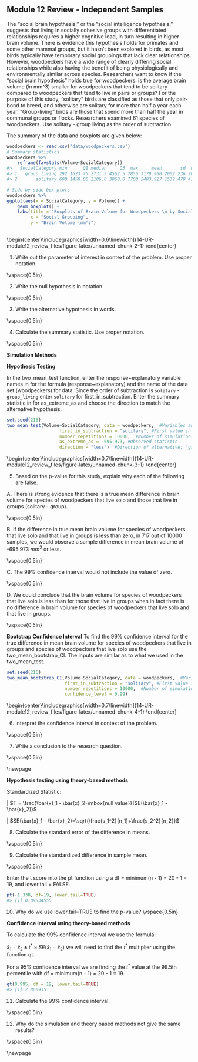 ## Module 12 Review - Independent Samples

The “social brain hypothesis,” or the “social intelligence hypothesis,” suggests that living in socially cohesive groups with differentiated relationships requires a higher cognitive load, in turn resulting in higher brain volume. There is evidence this hypothesis holds for primates and some other mammal groups, but it hasn’t been explored in birds, as most birds typically have temporary social groupings that lack clear relationships. However, woodpeckers have a wide range of clearly differing social relationships while also having the benefit of being physiologically and environmentally similar across species. Researchers want to know if the “social brain hypothesis” holds true for woodpeckers: is the average brain volume (in mm^3) smaller for woodpeckers that tend to be solitary compared to woodpeckers that tend to live in pairs or groups? For the purpose of this study, “solitary” birds are classified as those that only pair-bond to breed, and otherwise are solitary for more than half a year each year. “Group-living” birds are those that spend more than half the year in communal groups or flocks. Researchers examined 61 species of woodpeckers.  Use solitary - group living as the order of subtraction

The summary of the data and boxplots are given below:


``` r
woodpeckers <- read.csv("data/woodpeckers.csv")
# Summary statistics
woodpeckers %>% 
    reframe(favstats(Volume~SocialCategory))
#>   SocialCategory min      Q1 median     Q3  max     mean       sd  n missing
#> 1   group_living 292 1623.75 2731.5 4562.5 7856 3179.900 2062.236 20       0
#> 2       solitary 600 1450.00 2106.0 3060.0 7700 2483.927 1539.478 41       0
```


``` r
# Side-by-side box plots
woodpeckers %>%
ggplot(aes(x = SocialCategory, y = Volume)) +
    geom_boxplot() + 
    labs(title = "Boxplots of Brain Volume for Woodpeckers \n by Social Grouping",
         x = "Social Grouping", 
         y = "Brain Volume (mm^3") 
  
```



\begin{center}\includegraphics[width=0.6\linewidth]{14-UR-module12_review_files/figure-latex/unnamed-chunk-2-1} \end{center}

1. Write out the parameter of interest in context of the problem.  Use proper notation.

\vspace{0.5in}

2.  Write the null hypothesis in notation.

\vspace{0.5in}

3. Write the alternative hypothesis in words.

\vspace{0.5in}

4.  Calculate the summary statistic.  Use proper notation.

\vspace{0.5in}

**Simulation Methods**

**Hypothesis Testing**

In the two_mean_test function, enter the response~explanatory variable names in for the formula (response~explanatory) and the name of the data set (woodpeckers) for data.  Since the order of subtraction is `solitary` - `group_living` enter `solitary` for first_in_subtraction.  Enter the summary statistic in for as_extreme_as and choose the direction to match the alternative hypothesis.


``` r
set.seed(216)
two_mean_test(Volume~SocialCategory, data = woodpeckers,  #Variables and data
                    first_in_subtraction = "solitary", #First value in order of subtraction
                    number_repetitions = 10000,  #Number of simulations
                    as_extreme_as = -695.973, #Observed statistic
                    direction = "less")  #Direction of alternative: "greater", "less", or "two-sided"
```



\begin{center}\includegraphics[width=0.7\linewidth]{14-UR-module12_review_files/figure-latex/unnamed-chunk-3-1} \end{center}

5.  Based on the p-value for this study, explain why each of the following are false.

A.	There is strong evidence that there is a true mean difference in brain volume for species of woodpeckers that live solo and those that live in groups (solitary - group).

\vspace{0.5in}

B.	If the difference in true mean brain volume for species of woodpeckers that live solo and  that live in groups is less than zero, in 717 out of 10000 samples, we would observe a sample difference in mean brain volume of -695.973 $mm^3$ or less.

\vspace{0.5in}

C.	The 99% confidence interval would not include the value of zero.

\vspace{0.5in}

D.	We could conclude that the brain volume for species of woodpeckers that live solo is less than for those that live in groups when in fact there is no difference in brain volume for species of woodpeckers that live solo and that live in groups.

\vspace{0.5in}

**Bootstrap Confidence Interval**
To find the 99% confidence interval for the true difference in mean brain volume for species of woodpeckers that live in groups and species of woodpeckers that live solo use the two_mean_bootstrap_CI.  The inputs are similar as to what we used in the two_mean_test.


``` r
set.seed(216)
two_mean_bootstrap_CI(Volume~SocialCategory, data = woodpeckers,  #Variables and data
                      first_in_subtraction = "solitary", #First value in order of subtraction
                      number_repetitions = 10000,  #Number of simulations
                      confidence_level = 0.99)
```



\begin{center}\includegraphics[width=0.7\linewidth]{14-UR-module12_review_files/figure-latex/unnamed-chunk-4-1} \end{center}

6. Interpret the confidence interval in context of the problem.

\vspace{0.5in}

7.  Write a conclusion to the research question.

\vspace{0.5in}

\newpage

**Hypothesis testing using theory-based methods**

Standardized Statistic:

|     $T = \frac{\bar{x}_1 - \bar{x}_2-\mbox{null value}}{SE(\bar{x}_1 - \bar{x}_2)}$

|     $SE(\bar{x}_1 - \bar{x}_2)=\sqrt{\frac{s_1^2}{n_1}+\frac{s_2^2}{n_2}}$

8.  Calculate the standard error of the difference in means.

\vspace{0.5in}

9.  Calculate the standardized difference in sample mean.

\vspace{0.5in}

Enter the t score into the pt function using a df = minimum(n - 1) = 20 - 1 = 19, and lower.tail = FALSE.  


``` r
pt(-1.338, df=19, lower.tail=TRUE)
#> [1] 0.09834555
```

10.  Why do we use lower.tail=TRUE to find the p-value?
\vspace{0.5in}

**Confidence interval using theory-based methods**

To calculate the 99% confidence interval we use the formula:

$\bar{x}_1- \bar{x}_2\pm t^* \times SE(\bar{x}_1- \bar{x}_2)$ we will need to find the $t^*$ multiplier using the function qt.  

For a 95% confidence interval we are finding the $t^*$ value at the 99.5th percentile with df = minimum(n - 1) = 20 - 1 = 19.


``` r
qt(0.995, df = 19, lower.tail=TRUE)
#> [1] 2.860935
```

11.  Calculate the 99% confidence interval.

\vspace{0.5in}

12. Why do the simulation and theory based methods not give the same results?

\vspace{0.5in}


\newpage
